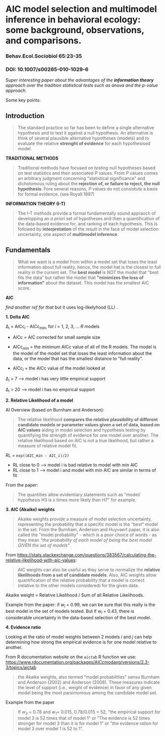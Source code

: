 # AIC model selection and multimodel inference in behavioral ecology: some background, observations, and comparisons.
### Behav.Ecol.Sociobiol 65:23-35
### DOI: 10.1007/s00265-010-1029-6

*Super interesting paper about the advantages of the **information theory** approach over the tradition statistical tests such as anova and the p-value approach.*

Some key points:

## Introduction
> The standard practice so far has been to define a single alternative hypothesis and to test it against a null hypothesis. An alternative is think of several plausible alternative hypotheses (models) and to evaluate the relative **strenght of evidence** for each hypothesised model.

**TRADITIONAL METHODS**
> Traditional methods have focused on *testing* null hypotheses based on test statistics and their associated *P* values. From *P* values comes an arbitrary judgment concerning "statistical significance" and dichotomous ruling about the **rejection of, or failure to reject, the null hypothesis**. Fore several reasons, *P* values do not consistute a basis for formal evidence. (see Royall 1997)

**INFORMATION THEORY (I-T)**
> The I-T methods provide a formal fundamentally sound appraoch of developping an *a priori* set of hypotheses and then a quantification of the data-based evidence for, and ranking of each hypothesis. This is followed by **interpretation** of the result in the face of model selection uncertainty, one aspect of **multimodel inference**. 

## Fundamentals
> What we want is a model from within a model set that loses the least information about full reality, hence, the model hat is the closest to full reality in the current set. The **best model** is *NOT* the model that "best fits the data" but rather the model that **"minimizes the loss of information"** about the dataset. This model has the smallest AIC score.

**AIC**

*find another ref for that* but it uses log-likelyhood (LL) .

**1. Delta AIC**

Δ<sub>i</sub> = AICc<sub>*i*</sub> - AICc<sub>*min*</sub>, for *i* = 1, 2, 3, ... *R* models

* AICc = AIC corrected for small sample size

* AICc<sub>*min*</sub> = the minimum AICc value of all of the R models. The model is the model of the model set that loses the least information about the data, or the model that has the smallest distance to "full reality". 

* AICc<sub>*i*</sub> = the AICc value of the model looked at

Δ<sub>i</sub> > 7 --> model i has very little empirical support

Δ<sub>i</sub> > 20 --> model i has no empirical support

**2. Relative Likelihood of a model**

AI Overview (based on Burnham and Anderson): 
> The relative likelihood **compares the relative plausibility of different candidate models or parameter values given a set of data, based on AIC values** aiding in model selection and hypothesis testing by quantifying the strength of evidence for one model over another. The relative likelihood based on AIC is not a true likelihood, but rather a measure of relative model fit.

RL = `exp((AIC_min - AIC_i)/2)`

* RL close to 0 --> model i is bad relative to model with min AIC
* RL close to 1 --> model i and model with min AIC are similar in terms of fit

From the paper: 
> The quantities allow evidentiary statements such as "model/ hypothesis H3 is x times more likely than H7" for example.

**3. AIC (Akaike) weights**

> Akaike weights provide a measure of model selection uncertainty, representing the probability that a specific model is the "best" model in the set. From the Burnham, Anderson and Huyvaert paper, it is also called the "model probability" - which is a poor choice of words - as they mean *"the probability of each model of being the best model GIVEN the set of models"*  

From https://stats.stackexchange.com/questions/383567/calculating-the-relative-likelihood-with-aic-values:
> AIC weights can also be useful as they serve to normalize the **relative likelihoods from a set of candidate models**. Also, AIC weights allow quantification of the relative probability that a model is correct (relative to the other models considered) for the given data.

Akaike weight = Relative Likelihood / Sum of all Relative Likelihoods. 

Example from the paper: if *w<sub>i</sub>* = 0.99, we can be sure that this really is the best model in the set of models tested. But if *w<sub>i</sub>* = 0.43, there is considerable uncertainty in the data-based selection of the best model.

**4. Evidence ratio**

Looking at the ratio of model weights between 2 models *i* and *j* can help determining how strong the empirical evidence is for one model relative to another. 

From R documentation website on the `aictab` R function we use: 
https://www.rdocumentation.org/packages/AICcmodavg/versions/2.3-3/topics/aictab
> the Akaike weights, also termed "model probabilities" sensu Burnham and Anderson (2002) and Anderson (2008). These measures indicate the level of support (i.e., weight of evidence) in favor of any given model being the most parsimonious among the candidate model set.

Example from the paper
> If *w<sub>3</sub>* = 0.78 and *w<sub>1</sub>*= 0.015, 0.78/0.015 = 52, "the empirical support for model 3 is 52 times that of model 1" or "The evidence is 52 times stronger for model 3 than it is for model 1" or "the evidence ration for model 3 over model 1 is 52 to 1". 

